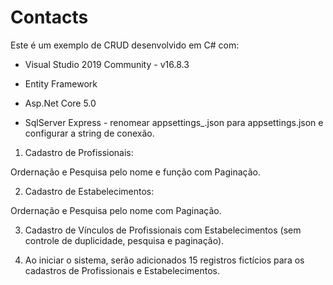 # Contacts

Este é um exemplo de CRUD desenvolvido em C# com:

- Visual Studio 2019 Community - v16.8.3

- Entity Framework

- Asp.Net Core 5.0

- SqlServer Express - renomear appsettings_.json para appsettings.json e configurar a string de conexão.

1) Cadastro de Profissionais:

Ordernação e Pesquisa pelo nome e função com Paginação.

2) Cadastro de Estabelecimentos:

Ordernação e Pesquisa pelo nome com Paginação.

3) Cadastro de Vínculos de Profissionais com Estabelecimentos (sem controle de duplicidade, pesquisa e paginação).

4) Ao iniciar o sistema, serão adicionados 15 registros fictícios para os cadastros de Profissionais e Estabelecimentos.

